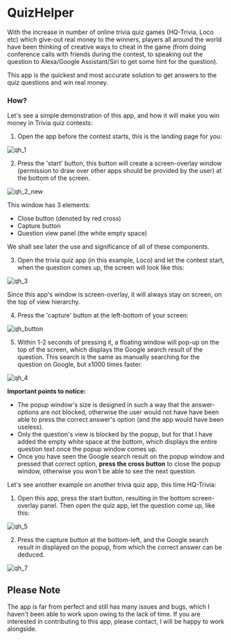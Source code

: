 # QuizHelper
With the increase in number of online trivia quiz games (HQ-Trivia, Loco etc) which give-out real money to the winners,
players all around the world have been thinking of creative ways to cheat in the game (from doing conference calls with friends
during the contest, to speaking out the question to Alexa/Google Assistant/Siri to get some hint for the question).

This app is the quickest and most accurate solution to get answers to the quiz questions and win real money.

### How?
Let's see a simple demonstration of this app, and how it will make you win money in Trivia quiz contests:

1. Open the app before the contest starts, this is the landing page for you:

![qh_1](https://user-images.githubusercontent.com/29260302/42408163-cf7c7ac4-81e5-11e8-858c-d0a0b4ea265a.png)

2. Press the 'start' button, this button will create a screen-overlay window (permission to draw over other apps should be
provided by the user) at the bottom of the screen.

![qh_2_new](https://user-images.githubusercontent.com/29260302/42408187-22ebca34-81e6-11e8-9fb0-972b81b6b090.png)

This window has 3 elements:
  * Close button (denoted by red cross)
  * Capture button
  * Question view panel (the white empty space)

We shall see later the use and significance of all of these components.

3. Open the trivia quiz app (in this example, Loco) and let the contest start, when the question comes up,
the screen will look like this:

![qh_3](https://user-images.githubusercontent.com/29260302/42408169-d3b5a994-81e5-11e8-9430-0a79df5a94a9.png)

Since this app's window is screen-overlay, it will always stay on screen, on the top of view hierarchy. 

4. Press the 'capture' button at the left-bottom of your screen:

![qh_button](https://user-images.githubusercontent.com/29260302/42408174-de2703fa-81e5-11e8-8827-d1912d702c5a.png)

5. Within 1-2 seconds of pressing it, a floating window will pop-up on the top of the screen, which displays the Google
search result of the question. This search is the same as manually searching for the question on Google, but x1000 times faster.

![qh_4](https://user-images.githubusercontent.com/29260302/42408170-d6da34be-81e5-11e8-84a0-128236645d92.png)

**Important points to notice:**
  * The popup window's size is designed in such a way that the answer-options are not blocked, otherwise the user would not have
  have been able to press the correct answer's option (and the app would have been useless).
  * Only the question's view is blocked by the popup, but for that I have added the empty white space at the bottom, which
  displays the entire question text once the popup window comes up.
  * Once you have seen the Google search result on the popup window and pressed that correct option, **press the cross button**
  to close the popup window, otherwise you won't be able to see the next question.

Let's see another example on another trivia quiz app, this time HQ-Trivia:

1. Open this app, press the start button, resulting in the bottom screen-overlay panel. Then open the quiz app,
let the question come up, like this:

![qh_5](https://user-images.githubusercontent.com/29260302/42408172-d95faaac-81e5-11e8-8455-1a0249f3ca06.png)

2. Press the capture button at the bottom-left, and the Google search result in displayed on the popup, from which 
the correct answer can be deduced.

![qh_7](https://user-images.githubusercontent.com/29260302/42408173-dbf77a24-81e5-11e8-80b0-8f89de2a2ae5.png)

## Please Note
The app is far from perfect and still has many issues and bugs, which I haven't been able to work upon owing to the lack of time. If you are interested in contributing to this app, please contact, I will be happy to work alongside.
